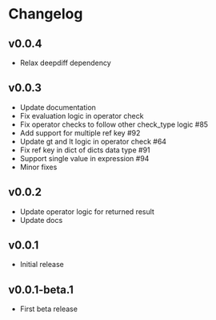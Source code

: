 # Changelog

## v0.0.4
- Relax deepdiff dependency

## v0.0.3
- Update documentation
- Fix evaluation logic in operator check
- Fix operator checks to follow other check_type logic #85
- Add support for multiple ref key #92
- Update gt and lt logic in operator check #64
- Fix ref key in dict of dicts data type #91 
- Support single value in expression #94 
- Minor fixes

## v0.0.2
- Update operator logic for returned result
- Update docs 

## v0.0.1
- Initial release

## v0.0.1-beta.1
- First beta release

